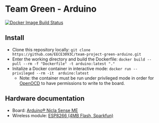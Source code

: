 # Team Green - Arduino 

[![Docker Image Build Status](https://github.com/EECE3093C/team-project-green-arduino/actions/workflows/docker-image.yml/badge.svg)](https://github.com/EECE3093C/team-project-green-arduino/actions/workflows/docker-image.yml)

## Install
- Clone this repository locally: `git clone https://github.com/EECE3093C/team-project-green-arduino.git`
- Enter the working directory and build the Dockerfile: `docker build --pull --rm -f "Dockerfile" -t arduino:latest "."`
- Initalize a Docker container in interactive mode: `docker run --privileged --rm -it  arduino:latest `
  - Note: the container must be run under privileged mode in order for [OpenOCD](https://openocd.org/) to have permissions to write to the board.



## Hardware documentation

- Board: [Arduino® Nicla Sense ME](https://docs.arduino.cc/resources/datasheets/ABX00050-datasheet.pdf)
- Wireless module: [ESP8266 (4MB Flash, Sparkfun)](https://www.sparkfun.com/products/17146#documents-tab)
